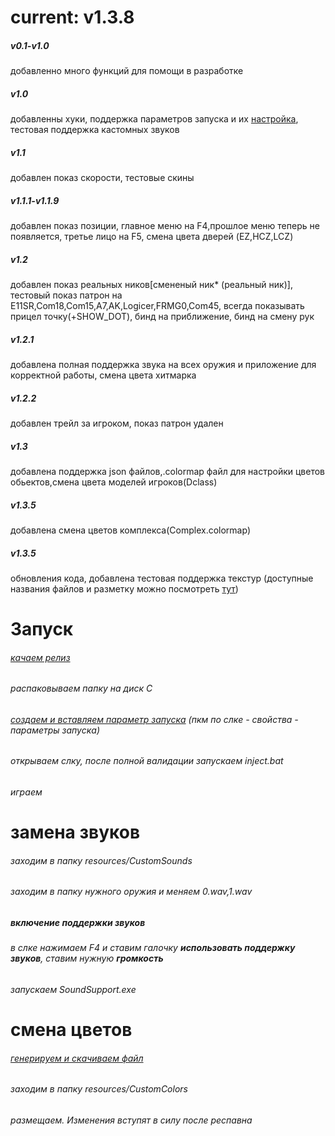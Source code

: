 # current: v1.3.8
##### v0.1-v1.0
добавленно много функций для помощи в разработке
##### v1.0 
добавленны хуки, поддержка параметров запуска и их [настройка](https://z.spawnkillcity.cloudns.nz/slm/#Settings), тестовая поддержка кастомных звуков
##### v1.1 
добавлен показ скорости, тестовые скины
##### v1.1.1-v1.1.9
добавлен показ позиции, главное меню на F4,прошлое меню теперь не появляется, третье лицо на F5, смена цвета дверей (EZ,HCZ,LCZ)
##### v1.2 
добавлен показ реальных ников[смененый ник* (реальный ник)], тестовый показ патрон на E11SR,Com18,Com15,A7,AK,Logicer,FRMG0,Com45, всегда показывать прицел точку(+SHOW_DOT), бинд на приближение, бинд на смену рук
##### v1.2.1
добавлена полная поддержка звука на всех оружия и приложение для корректной работы, смена цвета хитмарка
##### v1.2.2
добавлен трейл за игроком, показ патрон удален
##### v1.3
добавлена поддержка json файлов,.colormap файл для настройки цветов обьектов,смена цвета моделей игроков(Dclass)
##### v1.3.5
добавлена смена цветов комплекса(Complex.colormap)
##### v1.3.5
обновления кода, добавлена тестовая поддержка текстур (доступные названия файлов и разметку можно посмотреть [тут](https://z.spawnkillcity.cloudns.nz/slm/textures))


# Запуск
###### [качаем релиз](https://github.com/SVO-ARBUZ/SCPSL-Mods/releases)
###### распаковываем папку на диск C
###### [создаем и вставляем параметр запуска](https://z.spawnkillcity.cloudns.nz/slm/#Settings) (пкм по слке - свойства - параметры запуска)
###### открываем слку, после полной валидации запускаем inject.bat
###### играем
# замена звуков
###### заходим в папку resources/CustomSounds
###### заходим в папку нужного оружия и меняем 0.wav,1.wav
##### включение поддержки звуков
###### в слке нажимаем F4 и ставим галочку **использовать поддержку звуков**, ставим нужную **громкость**
###### запускаем SoundSupport.exe
# смена цветов
###### [генерируем и скачиваем файл](https://z.spawnkillcity.cloudns.nz/slm/colormap)
###### заходим в папку resources/CustomColors
###### размещаем. Изменения вступят в силу после респавна
